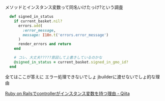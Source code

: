 メソッドとインスタンス変数って同名いけたっけ?という調査

```ruby
  def signed_in_status
    if current_basket.nil?
      errors.add(
        :error_message,
        message: I18n.t('errors.error_message')
      )
      render_errors and return
    end

    # コレ、大丈夫?????意図して上書きしているのかな
    @signed_in_status = current_basket.signed_in_gmo_id?
  end
```

全てはここが答えに
エラー処理できないでしょ
jbuilderに渡せないでしょ的な理由

[Ruby on Railsでcontrollerがインスタンス変数を持つ理由 - Qiita](https://qiita.com/soudai_s/items/64ef824fe913be9093bb)
